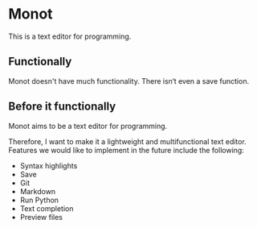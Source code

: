 # Monot
This is a text editor for programming.
## Functionally
Monot doesn't have much functionality. 
There isn‘t even a save function.
## Before it functionally
Monot aims to be a text editor for programming.

Therefore, I want to make it a lightweight and multifunctional text editor.
Features we would like to implement in the future include the following: 
* Syntax highlights
* Save
* Git
* Markdown
* Run Python
* Text completion 
* Preview files

